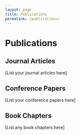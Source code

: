 ```yaml
---
layout: page
title: Publications
permalink: /publications/
---
```


# Publications

## Journal Articles
[List your journal articles here]

## Conference Papers
[List your conference papers here]

## Book Chapters
[List any book chapters here]

